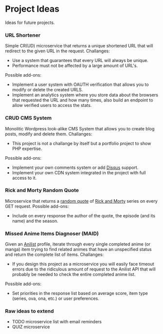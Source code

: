 # Project Ideas

Ideas for future projects.

### URL Shortener
Simple CR(UD) microservice that returns a unique shortened URL that will redirect to the given URL in the request.
Challanges:
* Use a system that guarantees that every URL will always be unique.
* Performance must not be affected by a large amount of URL's.

Possible add-ons:
* Implement a user system with OAUTH verification that allows you to modify or delete the created URLS.
* Implement an analytics system where you store data about the browsers that requested the URL and how many times, also build an endpoint to allow verified users to access the stats.

### CRUD CMS System
Monolitic Wordpress look-alike CMS System that allows you to create blog posts, modify and delete them.
Challanges:
* This project is not a challange by itself but a portfolio project to show PHP expertise.

Possible add-ons:
* Implement your own comments system or add [Disqus](https://disqus.com/) support.
* Implement your own CDN system integrated in the project with full access to it.

### Rick and Morty Random Quote
Microservice that returns a [random quote](https://quotecatalog.com/quotes/tv/rick-and-morty/) of [Rick and Morty](https://en.wikipedia.org/wiki/Rick_and_Morty) series on every GET request.
Possible add-ons:
* Include on every response the author of the quote, the episode (and its name) and the season.

### Missed Anime Items Diagnoser (MAID)
Given an [Anilist](https://anilist.co/) profile, iterate through every single completed anime (or manga) item trying to find related animes that have an unspecified status and return the complete list of items.
Challanges:
* If you design this project as a microservice you will easily face timeout errors due to the ridiculous amount of request to the Anilist API that will probably be needed to check the entire completed anime list.

Possible add-ons:
* Set priorities in the response list based on average score, item type (series, ova, ona, etc.) or user preferences. 

### Raw ideas to extend
  - TODO microservice list with email reminders
  - QUIZ microservice

